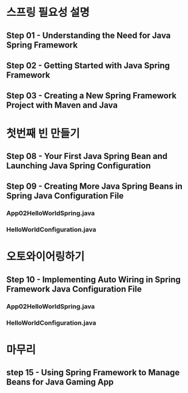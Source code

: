 # 스프링 필요성 설명
## Step 01 - Understanding the Need for Java Spring Framework

## Step 02 - Getting Started with Java Spring Framework
## Step 03 - Creating a New Spring Framework Project with Maven and Java

# 첫번째 빈 만들기
## Step 08 - Your First Java Spring Bean and Launching Java Spring Configuration

## Step 09 - Creating More Java Spring Beans in Spring Java Configuration File

### App02HelloWorldSpring.java
### HelloWorldConfiguration.java


# 오토와이어링하기 

## Step 10 - Implementing Auto Wiring in Spring Framework Java Configuration File

### App02HelloWorldSpring.java
### HelloWorldConfiguration.java

# 마무리

## step 15 - Using Spring Framework to Manage Beans for Java Gaming App